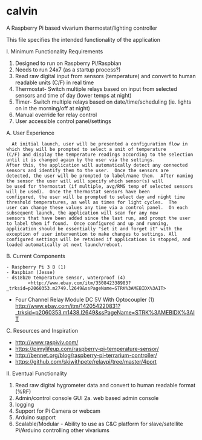 # calvin 

A Raspberry Pi based vivarium thermostat/lighting controller

This file specifies the intended functionality of the application

I. Minimum Functionality Requirements

   1. Designed to run on Raspberry Pi/Raspbian
   2. Needs to run 24x7 (as a startup process?)
   3. Read raw digital input from sensors (temperature) and convert to human readable units (C/F) in real time 
   4. Thermostat- Switch multiple relays based on input from selected sensors and time of day (lower temps at night)
   5. Timer- Switch multiple relays based on date/time/scheduling (ie. lights on in the morning/off at night)
   6. Manual override for relay control  
   7. User accessible control panel/settings
   
 A. User Experience
 
      At initial launch, user will be presented a configuration flow in which they will be prompted to select a unit of temperature
    (C/F) and display the temperature readings according to the selection until it is changed again by the user via the settings.
    After this, the application will automatically detect any connected sensors and identify them to the user.  Once the sensors are 
    detected, the user will be prompted to label/name them.  After naming the sensor the user will will specify which sensor(s) will 
    be used for thermostat (if multiple, avg/RMS temp of selected sensors will be used).  Once the thermostat sensors have been 
    configured, the user will be prompted to select day and night time threshold temperatures, as well as times for light cycles.  The
    user can change these values any time via a control panel.  On each subsequent launch, the application will scan for any new 
    sensors that have been added since the last run, and prompt the user to label them if found.  Once configured and up and running, 
    application should be essentially "set it and forget it" with the exception of user intervention to make changes to settings. All
    configured settings will be retained if applications is stopped, and loaded automatically at next launch/reboot. 
   
   
 B. Current Components 

    - Raspberry Pi 3 B (1)
    - Raspbian (Jesse)
    - ds18b20 temperature sensor, waterproof (4)
            <http://www.ebay.com/itm/350842338983?_trksid=p2060353.m2749.l2649&ssPageName=STRK%3AMEBIDX%3AIT>

   - Four Channel Relay Module DC 5V With Optocoupler (1) 
           <http://www.ebay.com/itm/142054220831?_trksid=p2060353.m1438.l2649&ssPageName=STRK%3AMEBIDX%3AIT> 
     

 C. Resources and Inspiration
  
  - http://www.raspiviv.com/
  - https://pimylifeup.com/raspberry-pi-temperature-sensor/
  - http://bennet.org/blog/raspberry-pi-terrarium-controller/
  - https://github.com/skiwithpete/relaypi/tree/master/4port



II. Eventual Functionality
  
  1. Read raw digital hygrometer data and convert to human readable format (%RF)
  2. Admin/control console GUI 
    2a. web based admin console
  3. logging	
  4. Support for Pi Camera or webcam
  5. Arduino support
  6. Scalable/Modular - Ability to use as C&C platform for slave/satellite Pi/Arduino controlling other vivariums
  
  
  
